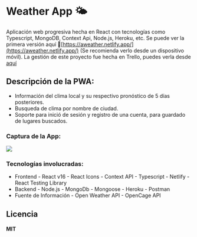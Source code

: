 # Weather App 🌤

Aplicación web progresiva hecha en React con tecnologías como Typescript, MongoDB, Context Api, Node.js, Heroku, etc.
Se puede ver la primera versión aquí 🍦[https://aweather.netlify.app/](https://aweather.netlify.app/) (Se recomienda verlo desde un dispositivo móvil).
La gestión de este proyecto fue hecha en Trello, puedes verla desde [aquí](https://trello.com/b/OYtsQcDA/weather-app)

## Descripción de la PWA:

- Información del clima local y su respectivo pronóstico de 5 días posteriores.
- Busqueda de clima por nombre de ciudad.
- Soporte para inició de sesión y registro de una cuenta, para guardado de lugares buscados.

### Captura de la App:

![](https://i.imgur.com/8LTD5NP.png)

### Tecnologías involucradas:

- Frontend - React v16 - React Icons - Context API - Typescript - Netlify - React Testing Library
- Backend - Node.js - MongoDb - Mongoose - Heroku - Postman
- Fuente de Información - Open Weather API - OpenCage API

## Licencia

#### MIT
